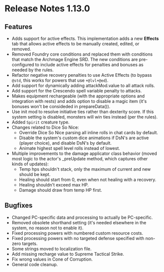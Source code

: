 # Release Notes 1.13.0

## Features

* Adds support for active effects. This implementation adds a new **Effects** tab that allows active effects to be manually created, edited, or removed.
* Removed Foundry core conditions and replaced them with conditions that match the Archmage Engine SRD. The new conditions are pre-configured to include active effects for penalties and bonuses as needed by the rules.
* Refactor negative recovery penalties to use Active Effects (to bypass `@std`, this works for powers that use `+@lvl+@ed`).
* Add support for dynamically adding attackMod.value to all attack rolls.
* Add support for the Crescendo spell variable penalty to attacks.
* Makes equipment rechargeable (with the appropriate options and integration with rests) and adds option to disable a magic item (it's bonuses won't be consideded in prepareData()).
* Use init mod to resolve initiative ties rather than dexterity score. If this system setting is disabled, monsters will win ties instead (per the rules).
* Added `Spirit` creature type.
* Changes related to Dice So Nice:
    * Override Dice So Nice parsing all inline rolls in chat cards by default.
    * Disable the system's custom dice animations if DsN's are active (player choice), and disable DsN's by default.
    * Animate highest spell level rolls instead of lowest.
* Multiple improvements to the damage applicator class behavior (moved most logic to the actor's _preUpdate method, which captures other kinds of updates):
    * Temp hps shouldn't stack, only the maximum of current and new should be kept.
    * Healing should start from 0, even when not healing with a recovery.
    * Healing shouldn't exceed max HP.
    * Damage should draw from temp HP first.


## Bugfixes

* Changed PC-specific data and processing to actually be PC-specific.
* Removed obsolete shorthand setting (it's needed elsewhere in the system, no reason not to enable it).
* Fixed processing powers with numbered custom resource costs.
* Fixed processing powers with no targeted defense specified with non-zero targets.
* Some strings moved to localization file.
* Add missing recharge value to Supreme Tactical Strike.
* Fix wrong values in Cone of Corruption.
* General code cleanup.
